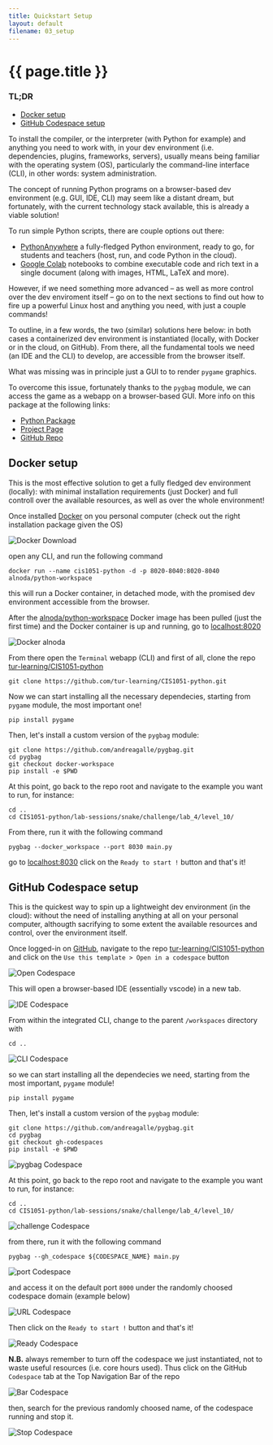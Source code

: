```yaml
---
title: Quickstart Setup
layout: default
filename: 03_setup
--- 
```


<h1>{{ page.title }}</h1>

### TL;DR

- [Docker setup](#docker-setup)
- [GitHub Codespace setup](#github-codespace-setup)

To install the compiler, or the interpreter (with Python for example) and anything you need to work with, in your dev environment (i.e. dependencies, plugins, frameworks, servers), usually means being familiar with the operating system (OS), particularly the command-line interface (CLI), in other words: system administration.

The concept of running Python programs on a browser-based dev environment (e.g. GUI, IDE, CLI) may seem like a distant dream, but fortunately, with the current technology stack available, this is already a viable solution!

To run simple Python scripts, there are couple options out there:

- [PythonAnywhere](https://www.pythonanywhere.com/) a fully-fledged Python environment, ready to go, for students and teachers (host, run, and code Python in the cloud).
- [Google Colab](https://colab.research.google.com/) notebooks to combine executable code and rich text in a single document (along with images, HTML, LaTeX and more).

However, if we need something more advanced &ndash; as well as more control over the dev enviroment itself &ndash; go on to the next sections to find out how to fire up a powerful Linux host and anything you need, with just a couple commands!

To outline, in a few words, the two (similar) solutions here below: in both cases a containerized dev environment is instantiated (locally, with Docker or in the cloud, on GitHub). From there, all the fundamental tools we need (an IDE and the CLI) to develop, are accessible from the browser itself. 

What was missing was in principle just a GUI to to render `pygame` graphics.

To overcome this issue, fortunately thanks to the `pygbag` module, we can access the game as a webapp on a browser-based GUI. More info on this package at the following links:
- [Python Package](https://pypi.org/project/pygbag/)
- [Project Page](https://pygame-web.github.io/)
- [GitHub Repo](https://github.com/pygame-web/pygbag)

## Docker setup

This is the most effective solution to get a fully fledged dev environment (locally): with minimal installation requirements (just Docker) and full controll over the available resources, as well as over the whole environment!

Once installed [Docker](https://www.docker.com/) on you personal computer (check out the right installation package given the OS)

![Docker Download](https://raw.githubusercontent.com/tur-learning/CIS1051-python/gh-pages/lectures/notebooks/img/docker_download.png)

open any CLI, and run the following command

    docker run --name cis1051-python -d -p 8020-8040:8020-8040 alnoda/python-workspace

this will run a Docker container, in detached mode, with the promised dev environment accessible from the browser.

After the [alnoda/python-workspace](https://hub.docker.com/r/alnoda/python-workspace) Docker image has been pulled (just the first time) and the Docker container is up and running, go to [localhost:8020](http://localhost:8020/)

![Docker alnoda](https://raw.githubusercontent.com/tur-learning/CIS1051-python/gh-pages/lectures/notebooks/img/docker_alnoda.png)

From there open the `Terminal` webapp (CLI) and first of all, clone the repo [tur-learning/CIS1051-python](https://github.com/tur-learning/CIS1051-python/tree/master)

    git clone https://github.com/tur-learning/CIS1051-python.git

Now we can start installing all the necessary dependecies, starting from `pygame` module, the most important one!

    pip install pygame

Then, let's install a custom version of the `pygbag` module:

    git clone https://github.com/andreagalle/pygbag.git
    cd pygbag
    git checkout docker-workspace
    pip install -e $PWD

<!-- ![pygbag Codespace](https://raw.githubusercontent.com/tur-learning/CIS1051-python/gh-pages/lectures/notebooks/img/pygbag_codespace.png) -->

At this point, go back to the repo root and navigate to the example you want to run, for instance:

    cd ..
    cd CIS1051-python/lab-sessions/snake/challenge/lab_4/level_10/

<!-- ![challenge Codespace](https://raw.githubusercontent.com/tur-learning/CIS1051-python/gh-pages/lectures/notebooks/img/challenge_codespace.png) -->

From there, run it with the following command

    pygbag --docker_workspace --port 8030 main.py

<!-- ![port Codespace](https://raw.githubusercontent.com/tur-learning/CIS1051-python/gh-pages/lectures/notebooks/img/port_codespace.png) -->

go to [localhost:8030](http://localhost:8030/) click on the `Ready to start !` button and that's it!

## GitHub Codespace setup 

This is the quickest way to spin up a lightweight dev environment (in the cloud): without the need of installing anything at all on your personal computer, althougth sacrifying to some extent the available resources and control, over the environment itself.

Once logged-in on [GitHub](https://github.com/), navigate to the repo [tur-learning/CIS1051-python](https://github.com/tur-learning/CIS1051-python/tree/master) and click on the `Use this template > Open in a codespace` button 

![Open Codespace](https://raw.githubusercontent.com/tur-learning/CIS1051-python/gh-pages/lectures/notebooks/img/open_codespace.png)

This will open a browser-based IDE (essentially vscode) in a new tab.

![IDE Codespace](https://raw.githubusercontent.com/tur-learning/CIS1051-python/gh-pages/lectures/notebooks/img/ide_codespace.png)

From within the integrated CLI, change to the parent `/workspaces` directory with 

    cd ..

![CLI Codespace](https://raw.githubusercontent.com/tur-learning/CIS1051-python/gh-pages/lectures/notebooks/img/cli_codespace.png)

so we can start installing all the dependecies we need, starting from the most important, `pygame` module!

    pip install pygame

Then, let's install a custom version of the `pygbag` module:

    git clone https://github.com/andreagalle/pygbag.git
    cd pygbag
    git checkout gh-codespaces
    pip install -e $PWD

![pygbag Codespace](https://raw.githubusercontent.com/tur-learning/CIS1051-python/gh-pages/lectures/notebooks/img/pygbag_codespace.png)

At this point, go back to the repo root and navigate to the example you want to run, for instance:

    cd ..
    cd CIS1051-python/lab-sessions/snake/challenge/lab_4/level_10/

![challenge Codespace](https://raw.githubusercontent.com/tur-learning/CIS1051-python/gh-pages/lectures/notebooks/img/challenge_codespace.png)

from there, run it with the following command

    pygbag --gh_codespace ${CODESPACE_NAME} main.py

![port Codespace](https://raw.githubusercontent.com/tur-learning/CIS1051-python/gh-pages/lectures/notebooks/img/port_codespace.png)

and access it on the default port `8000` under the randomly choosed codespace domain (example below)

![URL Codespace](https://raw.githubusercontent.com/tur-learning/CIS1051-python/gh-pages/lectures/notebooks/img/url_codespace.png)

Then click on the `Ready to start !` button and that's it!

![Ready Codespace](https://raw.githubusercontent.com/tur-learning/CIS1051-python/gh-pages/lectures/notebooks/img/ready_codespace.png)

**N.B.** always remember to turn off the codespace we just instantiated, not to waste useful resources (i.e. core hours used). Thus click on the GitHub `Codespace` tab at the Top Navigation Bar of the repo

![Bar Codespace](https://raw.githubusercontent.com/tur-learning/CIS1051-python/gh-pages/lectures/notebooks/img/bar_codespace.png)

then, search for the previous randomly choosed name, of the codespace running and stop it.

![Stop Codespace](https://raw.githubusercontent.com/tur-learning/CIS1051-python/gh-pages/lectures/notebooks/img/stop_codespace.png)

